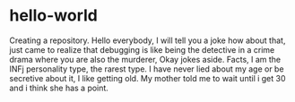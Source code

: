 # hello-world
Creating a repository.
Hello everybody,
I will tell you a joke how about that,  just came to realize that debugging is like  being the detective in a crime drama where you are also the murderer,
Okay jokes aside. Facts, I am the INFj personality type, the rarest type. I have never lied about my age or be secretive about it, I like getting old. My mother told me to wait until i get 30 and i think she has a point. 
